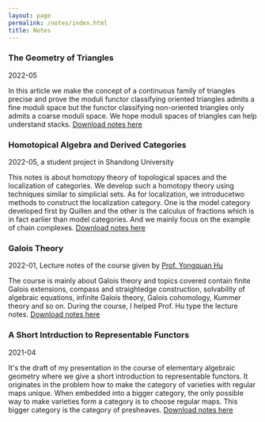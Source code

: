 ```yaml
---
layout: page
permalink: /notes/index.html
title: Notes
---
```


### The Geometry of Triangles
2022-05

In this article we make the concept of a continuous family of triangles precise and prove the moduli functor classifying oriented triangles admits a fine moduli space but the functor classifying non-oriented triangles only admits a coarse moduli space. We hope moduli spaces of triangles can help understand stacks. [Download notes here](https://yining2001.github.io/file/2022-05-notes-2.pdf)

### Homotopical Algebra and Derived Categories
2022-05, a student project in Shandong University

This notes is about homotopy theory of topological spaces and the localization of categories. We develop such a homotopy theory using techniques similar to simplicial sets. As for localization, we introducetwo methods to construct the localization category. One is the model category developed first by Quillen and the other is the calculus of fractions which is in fact earlier than model categories. And we mainly focus on the example of chain complexes. [Download notes here](https://yining2001.github.io/file/2022-05-notes-1.pdf)

### Galois Theory
2022-01, Lecture notes of the course given by [Prof. Yongquan Hu](http://www.mcm.ac.cn/faculty/huyongquan/201509/t20150909_306981.html)

The course is mainly about Galois theory and topics covered contain finite Galois extensions, compass and straightedge construction, solvability of algebraic equations, infinite Galois theory, Galois cohomology, Kummer theory and so on. During the course, I helped Prof. Hu type the lecture notes. [Download notes here](https://yining2001.github.io/file/2022-01-notes-1.pdf)

### A Short Intrduction to Representable Functors
2021-04

It's the draft of my presentation in the course of elementary algebraic geometry where we give a short introduction to representable functors. It originates in the problem how to make the category of varieties with regular maps unique. When embedded into a bigger category, the only possible way to make varieties form a category is to choose regular maps. This bigger category is the category of presheaves. [Download notes here](https://yining2001.github.io/file/2021-04-notes-1.pdf)

